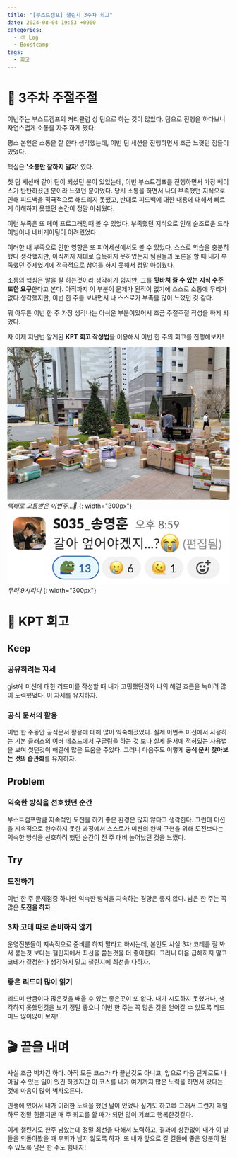 ```yaml
---
title: "[부스트캠프] 챌린지 3주차 회고"
date: 2024-08-04 19:53 +0900
categories:
  - ⛅️ Log
  - Boostcamp
tags:
  - 회고
---
```

# 💬 3주차 주절주절
이번주는 부스트캠프의 커리큘럼 상 팀으로 하는 것이 많았다. 팀으로 진행을 하다보니 자연스럽게 소통을 자주 하게 됐다. 

평소 본인은 소통을 잘 한다 생각했는데, 이번 팀 세션을 진행하면서 조금 느꼇던 점들이 있었다.

핵심은 **'소통만 잘하지 말자'** 였다. 

첫 팀 세션때 같이 팀이 되셨던 분이 있었는데, 이번 부스트캠프를 진행하면서 가장 베이스가 탄탄하셨던 분이라 느꼈던 분이었다. 당시 소통을 하면서 나의 부족했던 지식으로 인해 피드백을 적극적으로 해드리지 못했고, 반대로 피드백에 대한 내용에 대해서 빠르게 이해하지 못했던 순간이 정말 아쉬웠다. 

이런 부족은 또 페어 프로그래밍때 볼 수 있었다. 부족했던 지식으로 인해 순조로운 드라이빙이나 네비게이팅이 어려웠었다. 

이러한 내 부족으로 인한 영향은 또 피어세션에서도 볼 수 있었다. 스스로 학습을 충분히 했다 생각했지만, 아직까지 제대로 습득하지 못하였는지 팀원들과 토론을 할 때 내가 부족했던 주제였기에 적극적으로 참여를 하지 못해서 정말 아쉬웠다. 

소통의 핵심은 말을 잘 하는것이라 생각하기 쉽지만, 그를 **뒷바쳐 줄 수 있는 지식 수준 또한 요구**한다고 본다. 아직까지 이 부분이 문제가 된적이 없기에 스스로 소통에 무리가 없다 생각했지만, 이번 한 주를 보내면서 나 스스로가 부족을 많이 느꼈던 것 같다.

뭐 아무튼 이번 한 주 가장 생각나는 아쉬운 부분이었어서 조금 주절주절 작성을 하게 되었다. 

자 이제 지난번 알게된 **KPT 회고 작성법**을 이용해서 이번 한 주의 회고를 진행해보자!

![](assets/img/post/2024/08_04_택배.png)
_택배로 고통받은 이번주...🥲_
{: width="300px"}
![](assets/img/post/2024/08_04_슬랙.png)
_무려 9시라니_
{: width="300px"}
# 🧐 KPT 회고

## Keep
### 공유하려는 자세
gist에 미션에 대한 리드미를 작성할 때 내가 고민했던것와 나의 해결 흐름을 녹이려 많이 노력했었다. 이 자세를 유지하자.

### 공식 문서의 활용
이번 한 주동안 공식문서 활용에 대해 많이 익숙해졌었다. 실제 이번주 미션에서 사용하는 기본 클래스의 여러 메소드에서 구글링을 하는 것 보다 실제 문서에 적혀있는 사용법을 보며 썻던것이 해결에 많은 도움을 주었다. 그러니 다음주도 이렇게 **공식 문서 찾아보는 것의 습관화**를 유지하자.

## Problem
### 익숙한 방식을 선호했던 순간
부스트캠프만큼 지속적인 도전을 하기 좋은 환경은 많지 않다고 생각한다. 그런데 미션을 지속적으로 완수하지 못한 과정에서 스스로가 미션의 완벽 구현을 위해 도전보다는 익숙한 방식을 선호하려 했던 순간이 전 주 대비 늘어났던 것을 느꼈다.

## Try
### 도전하기
이번 한 주 문제점중 하나인 익숙한 방식을 지속하는 경향은 좋지 않다. 남은 한 주는 꼭 많은 **도전을 하자**.

### 3차 코테 따로 준비하지 않기
운영진분들이 지속적으로 준비를 하지 말라고 하시는데, 본인도 사실 3차 코테를 잘 봐서 붙는것 보다는 챌린지에서 최선을 쏟는것을 더 좋아한다. 그러니 마음 급해하지 말고 코테가 결정한다 생각하지 말고 챌린지에 최선을 다하자.

### 좋은 리드미 많이 읽기
리드미 만큼이다 많은것을 배울 수 있는 좋은곳이 또 없다. 내가 시도하지 못했거나, 생각하지 못했던것을 보기 정말 좋으니 이번 한 주는 꼭 많은 것을 얻어갈 수 있도록 리드미도 많이많이 보자!

# 🎬 끝을 내며
사실 조금 벅차긴 하다. 아직 모든 코스가 다 끝난것도 아니고, 앞으로 다음 단계로도 나아갈 수 있는 일이 있긴 하겠지만 이 코스를 내가 여기까지 많은 노력을 하면서 왔다는 것에 마음이 많이 벅차오른다. 

인생에 있어서 내가 이러한 노력을 했던 날이 있었나 싶기도 하고😅 그래서 그런지 매일 하루 정말 힘들지만 매 주 회고를 할 때가 되면 많이 기쁘고 행복한것같다. 

이제 챌린지도 한주 남았는데 정말 최선을 다해서 노력하고, 결과에 상관없이 내가 이 날들을 되돌아봤을 때 후회가 남지 않도록 하자. 또 내가 앞으로 갈 길들에 좋은 양분이 될 수 있도록 남은 한 주도 힘내자!